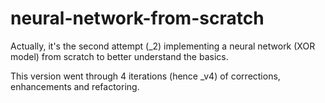 # neural-network-from-scratch

Actually, it's the second attempt (_2) implementing a neural network (XOR model) from scratch to better understand the basics. 

This version went through 4 iterations (hence _v4) of corrections, enhancements and refactoring. 

